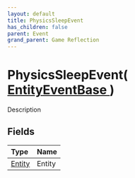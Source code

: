 ```yaml
---
layout: default
title: PhysicsSleepEvent
has_children: false
parent: Event
grand_parent: Game Reflection
---
```

# PhysicsSleepEvent( [ EntityEventBase ](/riftbreaker-wiki/docs/game-reflection/events/entity_event_base/) )
Description 

## Fields

| Type | Name |
|:----------|:--------------|
| [Entity](/riftbreaker-wiki/docs/game-reflection/classes/entity/) | Entity |

